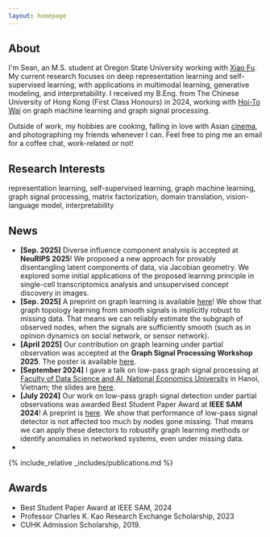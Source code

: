 ```yaml
---
layout: homepage
---
```


## About

I'm Sean, an M.S. student at Oregon State University working with [Xiao Fu](https://web.engr.oregonstate.edu/~fuxia). My current research focuses on deep representation learning and self-supervised learning, with applications in multimodal learning, generative modeling, and interpretability. I received my B.Eng. from The Chinese University of Hong Kong (First Class Honours) in 2024, working with [Hoi-To Wai](https://www1.se.cuhk.edu.hk/~htwai) on graph machine learning and graph signal processing.

Outside of work, my hobbies are cooking, falling in love with Asian [cinema](https://letterboxd.com/notseanthesheep/), and photographing my friends whenever I can. Feel free to ping me an email for a coffee chat, work-related or not!

## Research Interests
representation learning, self-supervised learning, graph machine learning, graph signal processing, matrix factorization, domain translation, vision-language model, interpretability

## News
- **[Sep. 2025]** Diverse influence component analysis is accepted at **NeuRIPS 2025**! We proposed a new approach for provably disentangling latent components of data, via Jacobian geometry. We explored some initial applications of the proposed learning principle in single-cell transcriptomics analysis and unsupervised concept discovery in images.
- **[Sep. 2025]** A preprint on graph learning is available [here](https://arxiv.org/abs/2509.14887)! We show that graph topology learning from smooth signals is implicitly robust to missing data. That means we can reliably estimate the subgraph of observed nodes, when the signals are sufficiently smooth (such as in opinion dynamics on social network, or sensor network).
- **[April 2025]** Our contribution on graph learning under partial observation was accepted at the **Graph Signal Processing Workshop 2025**. The poster is available [here](./assets/files/GSPW2025_Poster.pdf).
- **[September 2024]** I gave a talk on low-pass graph signal processing at [Faculty of Data Science and AI, National Economics University](https://fda.neu.edu.vn/) in Hanoi, Vietnam; the slides are [here](./assets/files/Talk_at_NEU_2024.pdf).
- **[July 2024]** Our work on low-pass graph signal detection under partial observations was awarded Best Student Paper Award at **IEEE SAM 2024**! A preprint is [here](https://arxiv.org/abs/2405.10001). We show that performance of low-pass signal detector is not affected too much by nodes gone missing. That means we can apply these detectors to robustify graph learning methods or identify anomalies in networked systems, even under missing data.
- 
{% include_relative _includes/publications.md %}

## Awards

- Best Student Paper Award at IEEE SAM, 2024
- Professor Charles K. Kao Research Exchange Scholarship, 2023
- CUHK Admission Scholarship, 2019.

<!-- {% include_relative _includes/services.md %} -->
